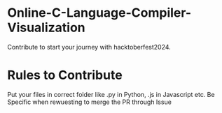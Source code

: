 # Online-C-Language-Compiler-Visualization
Contribute to start your journey with hacktoberfest2024.

# Rules to Contribute
Put your files in correct folder like .py in Python, .js in Javascript etc.
Be Specific when rewuesting to merge the PR through Issue
